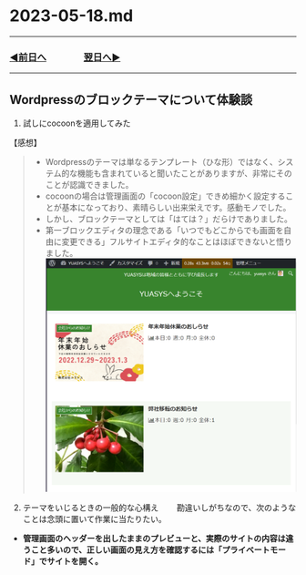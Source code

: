 # 2023-05-18.md

---
### [◀️前日へ](https://github.com/yuasys/chatty-journal/blob/main/2023/05/2023-05-17.md)&emsp;&emsp;&emsp;&emsp;[翌日へ▶️](https://github.com/yuasys/chatty-journal/blob/main/2023/05/2023-05-19.md)
---

Wordpressのブロックテーマについて体験談
---
1. 試しにcocoonを適用してみた

【感想】
>  - Wordpressのテーマは単なるテンプレート（ひな形）ではなく、システム的な機能も含まれていると聞いたことがありますが、非常にそのことが認識できました。
>  - cocoonの場合は管理画面の「cocoon設定」できめ細かく設定することが基本になっており、素晴らしい出来栄えです。感動モノでした。
>  - しかし、ブロックテーマとしては「はては？」だらけでありました。
>  - 第一ブロックエディタの理念である「いつでもどこからでも画面を自由に変更できる」フルサイトエディタ的なことはほぼできないと悟りました。
> ![](https://github.com/yuasys/chatty-journal/blob/main/images/rk8Eg-QBh.png)
> 

2. テーマをいじるときの一般的な心構え
　　勘違いしがちなので、次のようなことは念頭に置いて作業に当たりたい。
  - <b>管理画面のヘッダーを出したままのプレビューと、実際のサイトの内容は違うこと多いので、正しい画面の見え方を確認するには「プライベートモード」でサイトを開く。</b>



